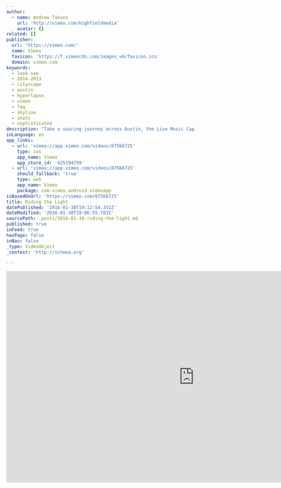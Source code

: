 ```yaml
---
author:
  - name: Andrew Takano
    url: 'http://vimeo.com/highfieldmedia'
    avatar: {}
related: []
publisher:
  url: 'https://vimeo.com/'
  name: Vimeo
  favicon: 'https://f.vimeocdn.com/images_v6/favicon.ico'
  domain: vimeo.com
keywords:
  - look-see
  - 2014-2013
  - cityscape
  - austin
  - hyperlapse
  - vimeo
  - faq
  - skyline
  - shots
  - sophisticated
description: "Take a soaring journey across Austin, the Live Music Capital of the World. Shot in the winter of 2014-2013, \"Riding the Light\" presents the Austin skyline as you've never seen it before. I'm excited and proud to share this short film, my third solo hyperlapse cityscape project."
inLanguage: en
app_links:
  - url: 'vimeo://app.vimeo.com/videos/87566725'
    type: ios
    app_name: Vimeo
    app_store_id: '425194759'
  - url: 'vimeo://app.vimeo.com/videos/87566725'
    should_fallback: 'true'
    type: web
    app_name: Vimeo
    package: com.vimeo.android.videoapp
isBasedOnUrl: 'https://vimeo.com/87566725'
title: Riding the Light
datePublished: '2016-01-30T19:12:54.351Z'
dateModified: '2016-01-30T19:06:55.703Z'
sourcePath: _posts/2016-01-30-riding-the-light.md
published: true
inFeed: true
hasPage: false
inNav: false
_type: VideoObject
_context: 'http://schema.org'

---
```

<iframe src="https://cdn.embedly.com/widgets/media.html?src=https%3A%2F%2Fplayer.vimeo.com%2Fvideo%2F87566725&amp;url=https%3A%2F%2Fvimeo.com%2F87566725&amp;image=http%3A%2F%2Fi.vimeocdn.com%2Fvideo%2F466235563_1280.jpg&amp;key=b7d04c9b404c499eba89ee7072e1c4f7&amp;type=text%2Fhtml&amp;schema=vimeo" width="1000" height="563" scrolling="no" frameborder="0" allowfullscreen="allowfullscreen" style=""></iframe>